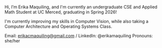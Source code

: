 Hi, I’m Erika Maquiling, and I'm currently an undergraduate CSE and Applied Math Student at UC Merced, graduating in Spring 2026! 

I'm currently improving my skills in Computer Vision, while also taking a Computer Architecture and Operating Systems Class. 

Email: erikacmaquiling@gmail.com / LinkedIn: @erikamaquiling
Pronouns: she/her

<!---
erika-maquiling/erika-maquiling is a ✨ special ✨ repository because its `README.md` (this file) appears on your GitHub profile.
You can click the Preview link to take a look at your changes.
--->
